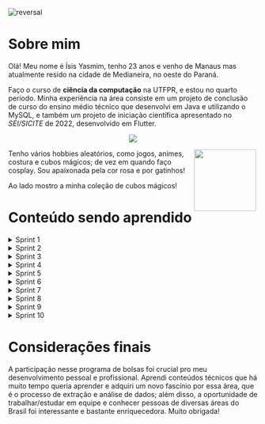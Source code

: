 ![reversal](https://capsule-render.vercel.app/api?type=waving&text=Compass%20UOL&fontSize=50&animation=fadeIn&height=210&fontAlignY=30&desc=Repositório%20do%20Programa%20de%20Bolsas&descSize=25&descAlignY=50&color=gradient&customColorList=27)
# Sobre mim
Olá! Meu nome é Ísis Yasmim, tenho 23 anos e venho de Manaus mas atualmente resido na cidade de Medianeira, no oeste do Paraná. 

Faço o curso de __ciência da computação__ na UTFPR, e estou no quarto período. Minha experiência na área
consiste em um projeto de conclusão de curso do ensino médio técnico que desenvolvi em Java e
utilizando o MySQL, e também um projeto de iniciação científica apresentado no _SEI/SICITE_ de 2022,
desenvolvido em Flutter.

<p align = "center">
<a href="https://github.com/anuraghazra/github-readme-stats">
  <img src="https://github-readme-stats.vercel.app/api/top-langs/?username=Isisyasmim&size_weight=0.5&count_weight=1&layout=donut&theme=tokyonight" />
</a>
</p>




<img align = "right" width="125" height="125" hspace="3" src="https://i.imgur.com/9KmYrKv.jpg">

Tenho vários hobbies aleatórios, como jogos, animes, costura e cubos mágicos; de vez em quando faço cosplay. Sou apaixonada pela cor rosa e por gatinhos!
 
Ao lado mostro a minha coleção de cubos mágicos!

# Conteúdo sendo aprendido
<details>
<summary>Sprint 1</summary>

## Sprint 1
### Git/Github
* Principais conceitos do Git e Github: Compreendendo a estrutura de um repositório Git, como branches, commits, tags e HEAD, além dos comandos básicos como init, clone, add, push e pull. Aprendendo a estruturação correta de um repositório simulando o uso real numa empresa, com branching e mesclagem (merging), e também a reverter alterações e desfazer commits.
### Linux
* Conceitos de Linux para desenvolvedores: Aprendendo comandos básicos de terminal, como cd, ls, clear, entre outros. Entendendo como estruturar tanto diretórios quanto arquivos e como os criar, alterar, remover, copiar, mover e achar, e também a como utilizar os editores de texto nano e vim. Gerenciando pacotes e aplicativos, incluindo a remoção, upgrade e update dos mesmos, e também gerenciando usuários.
</details>

<details>
<summary>Sprint 2</summary>

## Sprint 2
### SQL
* SQL para análise de dados: Vendo comandos básicos, como a recuperar dados de uma tabela, filtrar registros, ordenar resultados e limitar o número de linhas, além de como agrupar dados por categorias ou critérios específicos. Aprendendo também a realizar cálculos e resumos estatísticos nos dados, como soma, contagem, média, máximo e mínimo.
### Big Data
* Big Data Fundamentos: Foi apresentado uma introdução abrangente aos principais conceitos e tecnologias relacionadas ao processamento e análise de grandes volumes de dados. Durante o curso, foi ensinado sobre armazenamentos como bancos de dados relacionais, bancos de dados NoSQL, sistemas de arquivos distribuídos e sistemas de armazenamento em nuvem, como também o curso abrange os fundamentos da computação em nuvem e seu papel no contexto do Big Data. Também foi ensinado os conceitos de MLOps e DataOps, Dados como Serviço (Data-as-a-Service) e ETL (Extração, Transformação e Carregamento).
</details>

<details>
<summary>Sprint 3</summary>

## Sprint 3
### Python
* Python do Básico ao Avançado: Houve uma introdução à programação com conceitos básicos, estrutura de um programa Python, tipos de dados e controle de fluxo, assim como apresentação de conceitos de listas, tuplas, conjuntos e dicionários. Foi ensinado a manipulação de arquivos: leitura e escrita de arquivos, assim como a criação e uso de funções. Também foi ensinado conceitos básicos e conceitos avançados de Programação Orientada a Objetos, como herança, polimorfismo, encapsulamento e entre outros.
</details>

<details>
<summary>Sprint 4</summary>

## Sprint 4
### Programação Funcional com Python
* Programação Funcional com Python: Foi ensinado conceitos de programação funcional como funções de primeira classe, o uso de lambda, imutabilidade de dados, o uso das funções map, filter e reduce e funções de alta ordem.

### Docker
* Docker para Desenvolvedores: Nesse curso é apresentado tanto ideias básicas como avançadas do uso de Docker. É ensinado a criar, deletar, buildar e utilizar imagens abrangendo não só uma linguagem, mas várias. Foi visto conceito de containers, como criar, deletar, mostrar listas, nomear e usar de forma iterativa. Além disso, houve uma ampla compreensão dos conceitos de volume em Docker, Networks, YAML e Kubernetes.

### Estatística com Python
* Estatística Descritiva com Python: É visto e aprendido como utilizar Python para diversos usos básicos de estatística, assim como é visto esses mesmos conceitos necessários para analisar dados. Em Python, existem várias bibliotecas poderosas, como NumPy, pandas e matplotlib, que facilitam a realização de análises estatísticas descritivas. São utilizadas para apresentar a média, moda e mediana de dados, assim como é mostrado a forma de calcular variância, amplitude, desvio padrão e CV. Há também formas de plotar diversos gráficos utilizando as bibliotecas apresentadas.
</details>

<details>
<summary>Sprint 5</summary>

## Sprint 5
### AWS Skill Builder
* AWS Partner Sales Accreditation: No curso foi apresentado os principais serviços da AWS, e também foi demonstrado a metodologia de venda desses serviços, assim como identificar oportunidades, construir propostas e entender as necessidades do cliente. É orientado sobre como entender a estrutura de preços da AWS e como apresentar aos clientes as opções de licenciamento mais adequadas. A badge recebida do curso pode ser acessada por [esse link.](https://www.credly.com/badges/403ea6f9-335e-40fa-adf4-658079015c42/public_url)

* AWS Partner - Accreditation (Technical): O curso explora os serviços fundamentais da AWS, como Amazon EC2 (Elastic Compute Cloud), Amazon S3 (Simple Storage Service), Amazon RDS (Relational Database Service), entre outros. Foi aprendido a projetar e implementar arquiteturas escaláveis e resilientes na AWS, usando práticas recomendadas e padrões arquiteturais. A badge recebida do curso pode ser acessada por [esse link.](https://www.credly.com/badges/ab3439f7-3066-4245-8781-bc4464871fe9/public_url)

* AWS Partner Cloud Economics Accreditation: O curso é uma iniciativa da AWS desenvolvida para capacitar profissionais de vendas e negócios de parceiros a compreender e comunicar efetivamente os princípios da economia em nuvem da AWS. O objetivo do curso é ensinar como a adoção da nuvem pode impactar os custos e benefícios dos clientes, e abrange uma variedade de tópicos relacionados à economia em nuvem. A badge recebida do curso por ser acessada por [esse link.](https://www.credly.com/badges/db9714ab-78ab-42b0-9582-b519f01aa673/public_url)

* AWS Exam Prep:  O curso tem como objetivo ensinar a se preparar adequadamente para o exame de certificação AWS Certified Cloud Practitioner, abordando os principais tópicos e competências necessárias para obter a certificação, junto com perguntas e exemplos pertinentes ao material aprendido previamente. O curso não oferece badge, então o print para comprovação de conclusão está na pasta Sprint5.

* Data & Analytics - PB - AWS 5/10: Nesse exercício, é pedido para criar uma instância EC2 com as seguintes tags: Project (use o valor Programa de Bolsas), CostCenter (use o valor Data & Analytics), Name (valor a seu interesse). Estava obtendo erro de autorização por conta da dificuldade no entendimento da criação das tags, porém com a ajuda do Patrick e do Lucas Ricieri pude alterar as tags para incluir Instâncias + Volumes e consegui concluir o exercício proposto.


### Cloud Quest - Missões Feitas
A badge recebida pelo jogo pode ser acessada por [esse link.](https://www.credly.com/badges/fbcf800d-c345-4332-a9b5-d94093799f21/public_url) Abaixo faço uma descrição do que foi feito em cada laboratório dentro do jogo:
* Cloud Computing Essentials: Implementei uma instância de Amazon S3 para hosting de um website estático.

* Cloud First Steps: Criei, a partir de uma imagem, uma segunda instância em uma Zona de Disponibilidade diferente. Tive certa dificuldade de início, mas ao pesquisar no google descobri que era apenas atribuir a uma outra subnet.

* Computing Solutions: Após parar a instância EC2, foi possível mudar o tipo dela para m4.large.

* Networking Concepts: Ativei a comunicação do VPC com a internet a partir das rotas de tabela e grupos de seguramça.

* Databases in Practice: Criei uma replica de leitura da Amazon RDS criada durante o período de prática.

* Connecting VPCs: Usando conceitos de emparelhamento apresentados, estabeleci uma conexão entre duas instâncias (Developer e Finance). Não entendi os passos de primeira, portanto revi a prática dessa quest mais uma vez.

* First NoSQL Database: Usando a tabela da Amazon DynamoDB criada durante a sessão de prática, adicionei mais um atributo a um novo item criado.

* File Systems in the Cloud: Usando Amazon EFS, criei múltiplos pontos de acesso ao banco de dados existente.

* Auto-healing and Scaling Applications: Com os conceitos de Auto Scaling disponíveis no EC2, implementei um horário fixo de desligamento dos servidores.

* Highly Available Web Applications: Usando AWS Application Load Balancer (ALB) e Auto Scaling, foi possível aumentar a disponibilidade do site em tempos de pouco uso dos servidores e alto uso dos servidores. 

* Core Security Concepts: Usei conceitos de IAM, como permissões e usuários, para criar um grupo de usuários com acesso restrito.
* Cloud Economics: Fiz uma estimativa de preço no site da Amazon para um caso específico.
</details>

<details>
<summary>Sprint 6</summary>

## Sprint 6
### AWS Partner
* Data Analytics on AWS: O curso oferece acesso a treinamento especializado, recursos técnicos e materiais educacionais que ajudam os parceiros de negócios a desenvolverem suas competências em análise de dados na AWS, com exemplo de cenários e exercícios práticos.
### AWS Skill Builder
* Data Analytics Fundamentals: Nesse curso foi aprendido um conhecimento de base sobre conceitos e práticas relacionadas à análise de dados de Big Data, como o significado dos quatro V's (Volume, Velocidade, Variedade e Veracidade) assim como os elementos atrelados à esses conceitos.

* Introduction to Amazon Kinesis Streams:  O vídeo ofertado tem o objetivo de explicar os conceitos fundamentais e o funcionamento do serviço Amazon Kinesis Streams. 

* Introduction to Amazon Kinesis Analytics: É um breve vídeo que demonstra o uso do Amazon Kinesis para análise de dados, com um simples overview.

* Introduction to Amazon Elastic MapReduce (EMR):  É uma introdução abrangente ao serviço EMR da AWS, projetado para equipar os participantes com as habilidades necessárias para processar e analisar grandes volumes de dados de maneira escalável e eficiente na plataforma AWS.

* Introduction to Amazon Athena:  O curso é uma introdução ao Amazon Athena, explicando que é um serviço de análise de dados sem servidor que permite executar consultas SQL em dados armazenados no Amazon S3, sem a necessidade de configuração de infraestrutura.

* Introduction to Amazon Quicksight: É ensinado o conceito e uso do Amazon QuickSight, destacando que é uma ferramenta de análise de dados que permite criar visualizações interativas e painéis de controle a partir de dados armazenados em diferentes fontes.

* Introduction to AWS IoT Analytics: Aprende-se o uso do AWS IoT Analytics, destacando seu papel na análise de dados provenientes de dispositivos IoT para obter insights valiosos.

* Getting Started with Amazon Redshift:  É uma visão geral do Amazon Redshift, explicando como usá-lo no armazenamento de grandes volumes de dados.

* Deep Dive into Concepts and Tools for Analyzing Streaming Data: O curso explica maneiras que são feitas as análises de queries, como ordená-las e como fazer uso desses conceitos com ferramentas da AWS.

* Best Practices for Data Warehousing with Amazon Redshift: É oferecido uma visão abrangente das melhores práticas para projetar, configurar e gerenciar eficazmente um data warehouse usando o Amazon Redshift.

* Serverless Analytics: É ensinado como projetar, implementar e gerenciar soluções de análise de dados usando arquiteturas sem servidor e serviços na nuvem, com ênfase nas melhores práticas, ferramentas e casos de uso. 

* Why Analytics for Games: Concentra-se na importância de usar análises na indústria de jogos para melhorar o desenvolvimento de jogos, a experiência do usuário e os retornos comerciais.
</details>

<details>
<summary>Sprint 7</summary>

## Sprint 7
### Hadoop
* Learn By Example - Hadoop, MapReduce for Big Data problems: Este curso fornece uma base sólida para profissionais que desejam entrar no campo do processamento de Big Data usando tecnologias Hadoop e MapReduce. Há, de início, uma introdução à fundamentos do Hadoop, sua estrutura de funcionamento do framework. Depois, é ensinado o paradigma de programação MapReduce e como ele é usado para processar dados em clusters do Hadoop. Também é explorado o HDFS (Hadoop Distributed File System) para armazenação de grandes volumes de dados e gerenciamento desses dados.

### Spark
* Formação Spark com Pyspark: O curso aborda desde a instalação e configuração do ambiente Spark até a exploração de conceitos fundamentais, como RDDs e DataFrames, além de ensinar transformações e ações para manipulação de dados. Também é ensinado a integrar o Spark com diversas fontes de dados, lidar com processamento em lote e em streaming, e explorar o ecossistema Spark com a linguagem Python.

### Tarefa: Apache Spark - Contador de Palavras
O conteúdo dessa atividade pode ser acessado por meio [deste link do Google Colab.](https://colab.research.google.com/drive/102mt2GBW_v7StN9aTHjCPnOvV4nkCWSK?usp=sharing)

### Tarefa: Desafio Parte 1 - ETL
Segue os comandos necessário para execução da imagem Docker no caminho *Sprint7/desafio_ETL/* desse repositório:
```
docker build -t desafio_etl .
```
Após isso, execute o comando para rodar o *container* com volume (as chaves de acesso serão informadas somente ao rodar o container por motivos de segurança):
```
docker run --name etl -v dados:/app -e AWS_ACCESS_KEY_ID=[insira sua chave de acesss] -e AWS_SECRET_ACCESS_KEY=[insira sua chave de acesso secreta] desafio_etl
```

</details>

<details>
<summary>Sprint 8</summary>

## Sprint 8
### Tarefa 2 - Desafio Parte 2
Primeiramente, criei um layer no AWS Lambda para utilizar todas as bibliotecas necessárias para rodar o código, incluindo Pandas, NumPy e Requests para uso da API do TMDB. O arquivo zip utilizado no layer se encontra no caminho *Sprint8/Tarefa2* deste repositório.

Após criar o layer e criar uma nova função no AWS Lambda para Python versão 3.11, realizei o teste do código, apresentado no arquivo com caminho *Sprint8/Tarefa2/analisetmdb.py* deste repositório, com objetivo de acessar o Bucket do S3 criado no exercício prévio, baixar o arquivo movies.csv armazenado nesse Bucket e utilizar os IDs filtrados de filmes armazenados no CSV com nota maior de 5 e gênero Horror para realizar pesquisas no TMDB e retornar apenas os filmes que tenham um orçamento inferior a $500.000,00. O objetivo é analisar se há relação entre nota de avaliação e orçamento do filme.

### Tarefa 3 - Geração de massa de dados
Foi gerado todos os códigos que foram solicitados pela atividade, assim como o código python para gerar um arquivo txt de nome *nomes_aleatorios.txt* para ser usado na próxima tarefa.

### Tarefa 4 - Apache Spark
A tarefa foi realizada no Google Colab com o seguinte [link para acesso](https://colab.research.google.com/drive/1AF_4lGshGE32RO6s4RUR3HeOqubw_0rY?usp=sharing), e o arquivo ipynb também pode ser acessado no caminho *Sprint8/Tarefa3/nomesaleatorios.ipynb* nesse repositório. 

Após instalação do pyspark e importação das bibliotecas necessárias, assim como inicialização do SparkSession, armazenei o conteúdo do arquivo txt gerado na tarefa anterior no *dataframe* de nome *df_nomes*. Renomeei a coluna do *dataframe* para *Nomes*, e adicionei, com valores aleatórios conforme solicitado na atividade, outras três colunas nomeadas *Escolaridade*, *Pais* e *AnoNascimento*. Em seguida, usei tanto o comando select() quanto *queries* de SQL para análise dos dados.

</details>

<details>
<summary>Sprint 9</summary>

## Sprint 9
### Tarefa 1 - Modelagem Relacional
Após fazer o planejamento da modelagem por meio do MySQL Workbench, com o arquivo e print das tabelas disponível no caminho *Sprint9/Tarefa1-Modelagem_Relacional* desse repositório, criei o script SQL e normalizei o banco de dados original pelo programa DBeaver, o script pode ser acessado no caminho *Sprint9/Tarefa1-Modelagem_Relacional/script_normalizacao.sql* desse repositório.

### Tarefa 2 - Modelagem Dimensional
Repeti o mesmo procedimento da tarefa anterior, fazendo a modelagem previamente pelo MySQL Workbench com print das tabelas podendo ser acessado pelo caminho *Sprint9/Tarefa2-Modelagem_Dimensional*, assim como o script SQL feito para criar as views.

### Tarefa 3 - Camada Trusted
Criei, manualmente, uma camada Trusted no bucket do S3, e pelo AWS Glue fiz um job com o objetivo de armazenar o JSON criado na sprint anterior primeiro em um DataFrame e, após isso, transformá-lo em um DynamicFrame para ser efetuado um tratamento de dados, removendo notas de filmes que sejam iguais à 0. Esse DynamicFrame foi então convertido em parquet, adicionado à camada Trusted no Bucket do S3 e foi atualizado no catálogo do AWS Glue como uma nova tabela.

O código feito no AWS Glue pode ser visto no caminho *Sprint9/Tarefa3-Trusted/job_trusted.py*, assim como o arquivo parquet gerado pelo job.

### Tarefa 4 - Dimensionamento Refined
Fiz o dimensionamento pelo MySQL Workbench e as tabelas foram criadas no catálogo do AWS Glue com um Crawler para cada parquet, que foi separado em pastas para cada tabela. Os prints podem ser acessados no caminho *Sprint9/Tarefa4-Modelagem_Refined*.

### Tarefa 5 - Processamento Refined
Criei um job no AWS Glue para criar um DynamicFrame a partir do parquet da camada Trusted gerado na Tarefa 3, o código funciona criando um DataFrame para cada tabela do modelo dimensional, fazendo os devidos cálculos necessários para análise. Após isso, é adicionado na camada Refined, em pastas separadas, cada parquet de cada tabela. Usei Crawlers para registrar os dados em tabelas no catálogo.

Para facilitar a testagem do job e evitar gastos desnecessários, modifiquei um código existente na internet que possibilita o uso da biblioteca do Glue no Google Colab, sem custos adicionais. O código pode ser acessado por [esse link.](https://gist.github.com/IsisYasmim/a9734ee8b3db1f8dee988c32ee5d345e)

</details>

<details>
<summary>Sprint 10</summary>

### Desafio - Parte IV
No começo da sprint, seguindo o conselho da instrutora Isabela, mudei o foco da minha análise e usei um [dataset do Kaggle](https://www.kaggle.com/datasets/stefanoleone992/rotten-tomatoes-movies-and-critic-reviews-dataset?select=rotten_tomatoes_movies.csv) com lista de diretores por filme para fazer uma análise a partir de dados específicos dos diretores pela API do TMDB. O novo algoritmo para chamada da API e os arquivos json gerados estão no diretório *Sprint8*; os jobs atualizados, assim como a modelagem nova de análise, estão disponíveis no diretório da *Sprint9*.

A partir dos parquets gerados para a nova análise, criei um DashBoard no QuickSight com o objetivo de analisar o faturamento, nota média e popularidade de filmes de terror categorizados por gênero do(s) diretor(es), considerando Feminino e Masculino. A partir desses dados, foi possível visualizar uma diferença clara entre o faturamento (receita) dos filmes quando analisados por gênero, embora a nota e a popularidade não tenham uma discrepância tão acentuada. Os arquivos PDFs gerados a partir do Dashboard podem ser acessados no diretório da *Sprint10*.

</details>

# Considerações finais
A participação nesse programa de bolsas foi crucial pro meu desenvolvimento pessoal e profissional. Aprendi conteúdos técnicos que há muito tempo queria aprender e adquiri um novo fascínio por essa área, que é o processo de extração e análise de dados; além disso, a oportunidade de trabalhar/estudar em equipe e conhecer pessoas de diversas áreas do Brasil foi interessante e bastante enriquecedora. Muito obrigada!